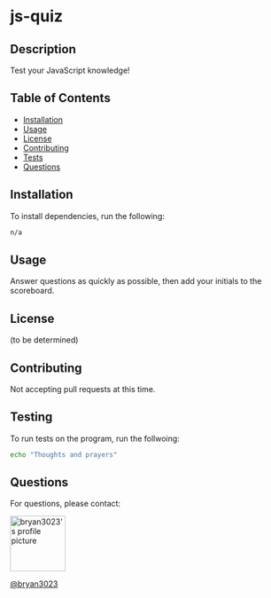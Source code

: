 # js-quiz

## Description

Test your JavaScript knowledge!

## Table of Contents

* [Installation](#Installation)
* [Usage](#Usage)
* [License](#License)
* [Contributing](#Contributing)
* [Tests](#Tests)
* [Questions](#Questions)

## Installation

To install dependencies, run the following:

```sh
n/a
```

## Usage

Answer questions as quickly as possible, then add your initials to the scoreboard.

## License

(to be determined)

## Contributing

Not accepting pull requests at this time.

## Testing

To run tests on the program, run the follwoing:

```sh
echo "Thoughts and prayers"
```

## Questions

For questions, please contact:

<img src="https://avatars1.githubusercontent.com/u/28061504?v=4" alt="bryan3023's profile picture" style="height: 100px; width: 100px" />

[@bryan3023](https://github.com/bryan3023)
